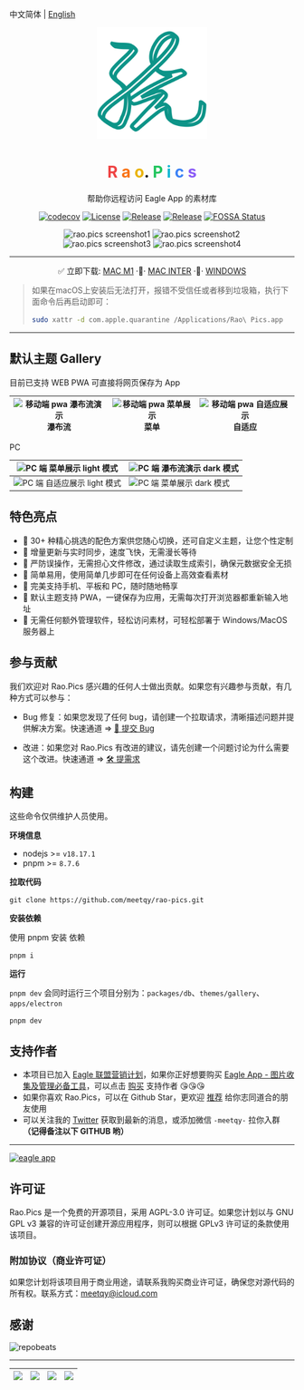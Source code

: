 中文简体 | [English](./README-EN.md)

<div align="center">
    <a href="https://rao.pics" target="_blank">
        <img width="196" src="./icons/logo.svg" alt="rao.pics logo"/>
    </a>
    <h1 align="center">
        <span style="color:#ef4444">R</span>
        <span style="color:#f97316">a</span>
        <span style="color:#eab308">o</span>.
        <span style="color:#22c55e">P</span>
        <span style="color:#06b6d4">i</span>
        <span style="color:#3b82f6">c</span>
        <span style="color:#8b5cf6">s</span>
    </h1>
    <p align="center">帮助你远程访问 Eagle App 的素材库</p>
    <p align="center">
        <a href="https://codecov.io/gh/meetqy/rao-pics" target="_blank"><img alt="codecov" src="https://codecov.io/gh/meetqy/rao-pics/graph/badge.svg?token=G9UG6SEOZK"/></a>
        <a href="https://github.com/rao-pics/core/blob/main/LICENSE" target="_blank"><img alt="License" src="https://img.shields.io/github/license/rao-pics/core"/></a>
        <a href="https://github.com/rao-pics/core/releases" target="_blank"><img alt="Release" src="https://img.shields.io/github/v/release/rao-pics/core"/></a>
        <a href="https://github.com/rao-pics/rao-pics/releases" target="_blank"><img alt="Release" src="https://img.shields.io/github/downloads/rao-pics/core/total"/></a>
        <a href="https://app.fossa.com/projects/git%2Bgithub.com%2Fmeetqy%2Frao-pics?ref=badge_small" title="FOSSA Status"><img alt="FOSSA Status" src="https://app.fossa.com/api/projects/git%2Bgithub.com%2Fmeetqy%2Frao-pics.svg?type=small"/></a>
    </p>
</div>

<div align="center">
    <img width='49.5%' src="https://github.com/meetqy/rao-pics/assets/18411315/5c106f28-1122-4f81-a7be-3ac5d1f3d446" alt="rao.pics screenshot1"/>
    <img width='49.5%' src="https://github.com/meetqy/rao-pics/assets/18411315/13a82543-50b5-43b5-9d02-2dc50a03aaa3" alt="rao.pics screenshot2"/>
</div>

<div align="center">
    <img width='49.5%' src="https://github.com/meetqy/rao-pics/assets/18411315/de85b011-f8be-45fd-8841-e9cffcb5a7e5" alt="rao.pics screenshot3"/>
    <img width='49.5%' src="https://github.com/meetqy/rao-pics/assets/18411315/644f81bb-b444-42c3-ae53-e2a2399a1e03" alt="rao.pics screenshot4"/>
</div>

---

<p align="center">
    ✅ 立即下载: 
    <a href="https://github.com/meetqy/rao-pics/releases/latest">MAC M1</a>
    <span> </span>·🚶·<span> </span>
    <a href="https://github.com/meetqy/rao-pics/releases/latest">MAC INTER</a>
    <span> </span>·🚶·<span> </span>
    <a href="https://github.com/meetqy/rao-pics/releases/latest">WINDOWS</a>
</p>

> 如果在macOS上安装后无法打开，报错不受信任或者移到垃圾箱，执行下面命令后再启动即可：
>
> ```sh
> sudo xattr -d com.apple.quarantine /Applications/Rao\ Pics.app
> ```

---

## 默认主题 Gallery

目前已支持 WEB PWA 可直接将网页保存为 App

| <img alt="移动端 pwa 瀑布流演示" src="https://i.imgur.com/vzHAKA6.png"/> 瀑布流 | <img alt="移动端 pwa 菜单展示" src="https://i.imgur.com/WrX7Rnn.png"/> 菜单 | <img alt="移动端 pwa 自适应展示" src="https://i.imgur.com/VOOOvR7.png"/> 自适应 |
| :-----------------------------------------------------------------------------: | :-------------------------------------------------------------------------: | :-----------------------------------------------------------------------------: |

PC

| <img alt="PC 端 菜单展示 light 模式" src="https://i.imgur.com/CMB0JRg.png"/>   | <img src="https://i.imgur.com/aVACzP3.png" alt="PC 端 瀑布流演示 dark 模式" /> |
| ------------------------------------------------------------------------------ | ------------------------------------------------------------------------------ |
| <img alt="PC 端 自适应展示 light 模式" src="https://i.imgur.com/jkTaBlI.png"/> | <img alt="PC 端 菜单展示 dark 模式" src="https://i.imgur.com/GnfKRM5.png"/>    |

## 特色亮点

- 🎨 30+ 种精心挑选的配色方案供您随心切换，还可自定义主题，让您个性定制
- 🔌 增量更新与实时同步，速度飞快，无需漫长等待
- 🔐 严防误操作，无需担心文件修改，通过读取生成索引，确保元数据安全无损
- 🔸 简单易用，使用简单几步即可在任何设备上高效查看素材
- 📱 完美支持手机、平板和 PC，随时随地畅享
- 📌 默认主题支持 PWA，一键保存为应用，无需每次打开浏览器都重新输入地址
- 🎊 无需任何额外管理软件，轻松访问素材，可轻松部署于 Windows/MacOS 服务器上

## 参与贡献

我们欢迎对 Rao.Pics 感兴趣的任何人士做出贡献。如果您有兴趣参与贡献，有几种方式可以参与：

- Bug 修复：如果您发现了任何 bug，请创建一个拉取请求，清晰描述问题并提供解决方案。快速通道 => [🐞 提交 Bug](https://github.com/meetqy/rao-pics/issues/new?assignees=&labels=Bug&projects=&template=bug_report.yml&title=bug%3A+)

- 改进：如果您对 Rao.Pics 有改进的建议，请先创建一个问题讨论为什么需要这个改进。快速通道 => [🛠 提需求](https://github.com/meetqy/rao-pics/issues/new?assignees=&labels=%E2%9C%A8+enhancement&projects=&template=feature_request.yml&title=feat%3A+)

## 构建

这些命令仅供维护人员使用。

**环境信息**

- nodejs >= `v18.17.1`
- pnpm >= `8.7.6`

**拉取代码**

```
git clone https://github.com/meetqy/rao-pics.git
```

**安装依赖**

使用 pnpm 安装 依赖

```
pnpm i
```

**运行**

`pnpm dev` 会同时运行三个项目分别为：`packages/db`、`themes/gallery`、`apps/electron`

```
pnpm dev
```

## 支持作者

- 本项目已加入 [Eagle 联盟营销计划](https://eagle.cool/affiliate)，如果你正好想要购买 [Eagle App - 图片收集及管理必备工具](https://eagle.sjv.io/rao)，可以点击 [购买](https://eagle.sjv.io/rao) 支持作者 😘😘😘
- 如果你喜欢 Rao.Pics，可以在 Github Star，更欢迎 [推荐](https://twitter.com/intent/tweet?text=View%20Images%20on%20Any%20device.https://github.com/rao-pics/core) 给你志同道合的朋友使用
- 可以关注我的 [Twitter](https://twitter.com/meetqy) 获取到最新的消息，或添加微信 `-meetqy-` 拉你入群 **（记得备注以下 GITHUB 哟）**

---

<a href="https://eagle.sjv.io/rao">
    <img src="https://i.imgur.com/MxlzTIt.png" width="96" alt="eagle app" />
</a>

## 许可证

Rao.Pics 是一个免费的开源项目，采用 AGPL-3.0 许可证。如果您计划以与 GNU GPL v3 兼容的许可证创建开源应用程序，则可以根据 GPLv3 许可证的条款使用该项目。

### 附加协议（商业许可证）

如果您计划将该项目用于商业用途，请联系我购买商业许可证，确保您对源代码的所有权。联系方式：meetqy@icloud.com

## 感谢

<img src="https://repobeats.axiom.co/api/embed/e9735009c7d58372e055f2875a36283f25a60540.svg" width="100%"  alt="repobeats"/>

---

| <a href="https://www.jetbrains.com/zh-cn/community/opensource/#support"><img width="100" src="https://resources.jetbrains.com/storage/products/company/brand/logos/jb_beam.png" /></a> | <a href="https://developer.mend.io/github/meetqy/rao-pics"><img src="https://developer.mend.io/assets/mend-logo.svg" width="100"/></a> | <a href="https://app.fossa.com/projects/git%2Bgithub.com%2Fmeetqy%2Frao-pics/refs/branch/main/3bad02d7e6c4f87c4170d847e106573e12f811dd/preview"><img src="https://avatars.githubusercontent.com/u/9543448" width="100"/></a> | <a href="https://app.codecov.io/gh/meetqy/rao-pics"><img width="100" src="https://files.readme.io/5affb88-codecov.svg"/></a> |
| :------------------------------------------------------------------------------------------------------------------------------------------------------------------------------------: | :------------------------------------------------------------------------------------------------------------------------------------: | :--------------------------------------------------------------------------------------------------------------------------------------------------------------------------------------------------------------------------: | :--------------------------------------------------------------------------------------------------------------------------: |
